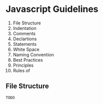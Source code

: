 # Javascript Guidelines

1. File Structure
2. Indentation
3. Comments
4. Declartions
5. Statements
6. White Space
7. Naming Convention
8. Best Practices
9. Principles
10. Rules of 

## File Structure

```
TODO
```
